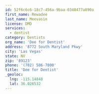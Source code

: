 ```yaml
---
id: 52f6c6c6-18c7-456a-9baa-0348477a890a
first_name: Rewadee
last_name: Meevasin
license: DMD
services:
  - dentist
category: Dentists
org_name: 'Dee for Dentist'
address: '8772 South Maryland Pkwy'
city: 'Las Vegas'
state: NV
zip: '89123'
phone: '(702) 586-7800'
title: 'Dee for Dentist'
_geoloc:
  lng: -115.14848
  lat: 36.026532
---
```

